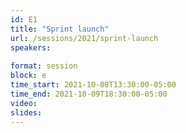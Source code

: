 ```yaml
---
id: E1
title: "Sprint launch"
url: /sessions/2021/sprint-launch
speakers:
 
format: session
block: e
time_start: 2021-10-08T13:30:00-05:00
time_end: 2021-10-09T18:30:00-05:00
video:
slides:
---
```

